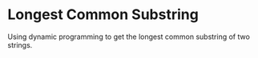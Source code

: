 # Longest Common Substring

Using dynamic programming to get the longest common substring of two strings. 
